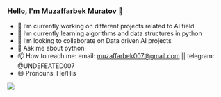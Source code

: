 ### Hello, I'm Muzaffarbek Muratov 👋



- 🔭 I’m currently working on different projects related to AI field
- 🌱 I’m currently learning algorithms and data structures in python
- 👯 I’m looking to collaborate on Data driven AI projects
- 💬 Ask me about python
- 📫 How to reach me: email: muzaffarbek007@gmail.com || telegram: @UNDEFEATED007
- 😄 Pronouns: He/His


<img src="https://github-readme-stats.vercel.app/api?username=Muzaffarbekm&&show_icons=true&title_color=ffffff&icon_color=bb2acf&text_color=daf7dc&bg_color=151515"/>
